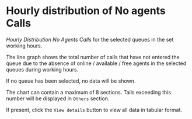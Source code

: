# Hourly distribution of No agents Calls

*Hourly Distribution No Agents Calls* for the selected queues
in the set working hours.

The line graph shows the total number of calls that have not entered the queue
due to the absence of online / available / free agents in the selected queues
during working hours.

If no queue has been selected, no data will be shown.

The chart can contain a maximum of 8 sections. Tails exceeding this
number will be displayed in `Others` section.

If present, click the `View details` button to view
all data in tabular format.
